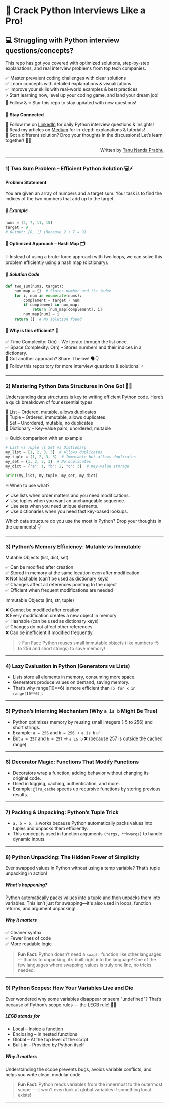 # 🚀 Crack Python Interviews Like a Pro!
## 💻 Struggling with Python interview questions/concepts? 

This repo has got you covered with optimized solutions, step-by-step explanations, and real interview problems from top tech companies.

✅ Master prevalent coding challenges with clear solutions   
✅ Learn concepts with detailed explanations & visualizations   
✅ Improve your skills with real-world examples & best practices   
⚡ Start learning now, level up your coding game, and land your dream job!   
🔔 Follow & ⭐ Star this repo to stay updated with new questions!   

📢 **Stay Connected**

🔗 Follow me on [LinkedIn](https://ca.linkedin.com/in/tanu-nanda-prabhu-a15a091b5) for daily Python interview questions & insights!   
📝 Read my articles on [Medium](https://medium.com/@tanunprabhu95) for in-depth explanations & tutorials!   
💬 Got a different solution? Drop your thoughts in the discussions! Let’s learn together! 🧠🔥

<p align = "right"> Written by <a href = "https://medium.com/@tanunprabhu95">Tanu Nanda Prabhu</a></p>

---

### 1) Two Sum Problem – Efficient Python Solution 💻⚡
#### Problem Statement
You are given an array of numbers and a target sum. Your task is to find the indices of the two numbers that add up to the target.

##### 📝 Example
```python
nums = [2, 7, 11, 15]
target = 9
# Output: [0, 1] (Because 2 + 7 = 9)
```

#### 🚀 Optimized Approach – Hash Map 🗂️
💡 Instead of using a brute-force approach with two loops, we can solve this problem efficiently using a hash map (dictionary).
##### 📝 Solution Code
```python
def two_sum(nums, target):
    num_map = {}  # Stores number and its index
    for i, num in enumerate(nums):
        complement = target - num
        if complement in num_map:
            return [num_map[complement], i]
        num_map[num] = i
    return []  # No solution found
```
#### 🔎 Why is this efficient? 🤔
✅ Time Complexity: O(n) – We iterate through the list once.  
✅ Space Complexity: O(n) – Stores numbers and their indices in a dictionary.  
💬 Got another approach? Share it below! 🗣️👇  
📌 Follow this repository for more interview questions & solutions! ⭐  


---

### 2) Mastering Python Data Structures in One Go! 🚀🐍
Understanding data structures is key to writing efficient Python code. Here’s a quick breakdown of four essential types

🔹 List – Ordered, mutable, allows duplicates  
🔹 Tuple – Ordered, immutable, allows duplicates  
🔹 Set – Unordered, mutable, no duplicates  
🔹 Dictionary – Key-value pairs, unordered, mutable  

💡 Quick comparison with an example

```python
# List vs Tuple vs Set vs Dictionary
my_list = [1, 2, 3, 3]  # Allows duplicates
my_tuple = (1, 2, 3, 3)  # Immutable but allows duplicates
my_set = {1, 2, 3, 3}  # No duplicates
my_dict = {"a": 1, "b": 2, "c": 3}  # Key-value storage

print(my_list, my_tuple, my_set, my_dict)
```

🔥 When to use what?

✔ Use lists when order matters and you need modifications.  
✔ Use tuples when you want an unchangeable sequence.  
✔ Use sets when you need unique elements.  
✔ Use dictionaries when you need fast key-based lookups.  

Which data structure do you use the most in Python? Drop your thoughts in the comments! 👇

---

### 3) Python’s Memory Efficiency: Mutable vs Immutable

Mutable Objects (list, dict, set)

✅ Can be modified after creation   
✅ Stored in memory at the same location even after modification   
❌ Not hashable (can’t be used as dictionary keys)   
✅ Changes affect all references pointing to the object   
✅ Efficient when frequent modifications are needed   

Immutable Objects (int, str, tuple)

❌ Cannot be modified after creation   
❌ Every modification creates a new object in memory   
✅ Hashable (can be used as dictionary keys)   
✅ Changes do not affect other references   
❌ Can be inefficient if modified frequently   

> 💡 Fun Fact: Python reuses small immutable objects (like numbers -5 to 256 and short strings) to save memory!

---

### 4) Lazy Evaluation in Python (Generators vs Lists)

* Lists store all elements in memory, consuming more space.
* Generators produce values on demand, saving memory.
* That’s why range(10**6) is more efficient than `[x for x in range(10**6)]`.

---

### 5) Python’s Interning Mechanism (Why `a is b` Might Be True)

* Python optimizes memory by reusing small integers (-5 to 256) and short strings.
* Example: `a = 256` and `b = 256` → `a is b` ✅
* But `a = 257` and `b = 257` → `a is b` ❌ (because 257 is outside the cached range)

---

### 6)  Decorator Magic: Functions That Modify Functions

* Decorators wrap a function, adding behavior without changing its original code.
* Used in logging, caching, authentication, and more.
* Example: `@lru_cache` speeds up recursive functions by storing previous results.

---

### 7) Packing & Unpacking: Python’s Tuple Trick

* `a, b = b, a` works because Python automatically packs values into tuples and unpacks them efficiently.
* This concept is used in function arguments `(*args, **kwargs)` to handle dynamic inputs.

---

### 8) Python Unpacking: The Hidden Power of Simplicity
Ever swapped values in Python without using a temp variable? That’s tuple unpacking in action! 

##### What’s happening?

Python automatically packs values into a tuple and then unpacks them into variables.
This isn’t just for swapping—it's also used in loops, function returns, and argument unpacking!

##### Why it matters

✅ Cleaner syntax   
✅ Fewer lines of code   
✅ More readable logic   

> **Fun Fact**: Python doesn’t need a `swap()` function like other languages — thanks to unpacking, it’s built right into the language! One of the few languages where swapping values is truly one line, no tricks needed.

---

### 9) Python Scopes: How Your Variables Live and Die

Ever wondered why some variables disappear or seem "undefined"? That’s because of Python’s scope rules — the LEGB rule! 🕵️‍♂️

##### LEGB stands for

* Local – Inside a function
* Enclosing – In nested functions
* Global – At the top level of the script
* Built-in – Provided by Python itself

##### Why it matters
Understanding the scope prevents bugs, avoids variable conflicts, and helps you write clean, modular code.

> **Fun Fact**: Python reads variables from the innermost to the outermost scope — it won't even look at global variables if something local exists!

---

